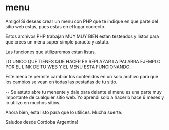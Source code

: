 menu
====

Amigo!
Si deseas crear un menu con PHP que te indique en que parte del sitio web estas, pues estas en el lugar coorecto.

Estos archivos PHP trabajan MUY MUY BIEN estan testeados y listos para que crees un menu super simple paracto y astuto.

Las funciones que utilizaremos estan listas.

LO UNICO QUE TIENES QUE HACER ES REPLAZAR LA PALABRA EJEMPLO POR EL LINK DE TU WEB Y EL MENU ESTA FUNCIONANDO.


Este menu te permite cambiar los contenidos en un solo archivo para que los cambios se vean en todas las pestañas de tu sitio.

--
Se astuto abre tu menente y dale para delante el menu es una parte muy importante de cualquier sitio web.
Yo aprendi solo a hacerlo hace  6 meses y lo utilizo en muchos sitios.

Ahora bien, esta listo para que lo utilices.
Mucha suerte.

Saludos desde Cordoba Argentina!
